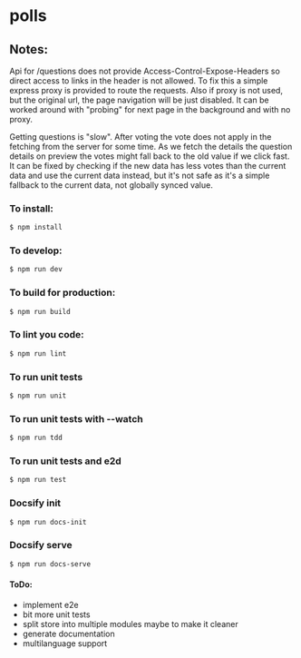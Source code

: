 # polls

## Notes:

Api for /questions does not provide Access-Control-Expose-Headers so direct access to links in the header is not allowed.
To fix this a simple express proxy is provided to route the requests.
Also if proxy is not used, but the original url, the page navigation will be just disabled.
It can be worked around with "probing" for next page in the background and with no proxy.

Getting questions is "slow". After voting the vote does not apply in the fetching from the server for some time.
As we fetch the details the question details on preview the votes might fall back to the old value if we click fast.
It can be fixed by checking if the new data has less votes than the current data and use the current data instead, but
it's not safe as it's a simple fallback to the current data, not globally synced value.

### To install:

```bash
$ npm install
```

### To develop:

```bash
$ npm run dev
```

### To build for production:

```bash
$ npm run build
```

### To lint you code:

```bash
$ npm run lint
```

### To run unit tests

```bash
$ npm run unit
```

### To run unit tests with --watch

```bash
$ npm run tdd
```

### To run unit tests and e2d

```bash
$ npm run test
```

### Docsify init

```bash
$ npm run docs-init
```

### Docsify serve

```bash
$ npm run docs-serve
```

#### ToDo:

- implement e2e
- bit more unit tests
- split store into multiple modules maybe to make it cleaner
- generate documentation
- multilanguage support
